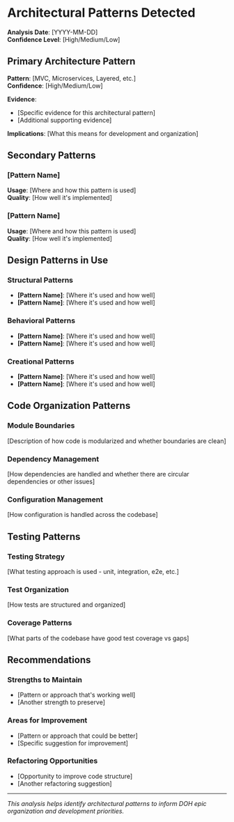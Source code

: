 # Architectural Patterns Detected

**Analysis Date**: [YYYY-MM-DD]  
**Confidence Level**: [High/Medium/Low]  

## Primary Architecture Pattern

**Pattern**: [MVC, Microservices, Layered, etc.]  
**Confidence**: [High/Medium/Low]  

**Evidence**:
- [Specific evidence for this architectural pattern]
- [Additional supporting evidence]

**Implications**: [What this means for development and organization]

## Secondary Patterns

### [Pattern Name]
**Usage**: [Where and how this pattern is used]  
**Quality**: [How well it's implemented]

### [Pattern Name]
**Usage**: [Where and how this pattern is used]  
**Quality**: [How well it's implemented]

## Design Patterns in Use

### Structural Patterns
- **[Pattern Name]**: [Where it's used and how well]
- **[Pattern Name]**: [Where it's used and how well]

### Behavioral Patterns  
- **[Pattern Name]**: [Where it's used and how well]
- **[Pattern Name]**: [Where it's used and how well]

### Creational Patterns
- **[Pattern Name]**: [Where it's used and how well]
- **[Pattern Name]**: [Where it's used and how well]

## Code Organization Patterns

### Module Boundaries
[Description of how code is modularized and whether boundaries are clean]

### Dependency Management
[How dependencies are handled and whether there are circular dependencies or other issues]

### Configuration Management
[How configuration is handled across the codebase]

## Testing Patterns

### Testing Strategy
[What testing approach is used - unit, integration, e2e, etc.]

### Test Organization
[How tests are structured and organized]

### Coverage Patterns
[What parts of the codebase have good test coverage vs gaps]

## Recommendations

### Strengths to Maintain
- [Pattern or approach that's working well]
- [Another strength to preserve]

### Areas for Improvement
- [Pattern or approach that could be better]
- [Specific suggestion for improvement]

### Refactoring Opportunities
- [Opportunity to improve code structure]
- [Another refactoring suggestion]

---

*This analysis helps identify architectural patterns to inform DOH epic organization and development priorities.*